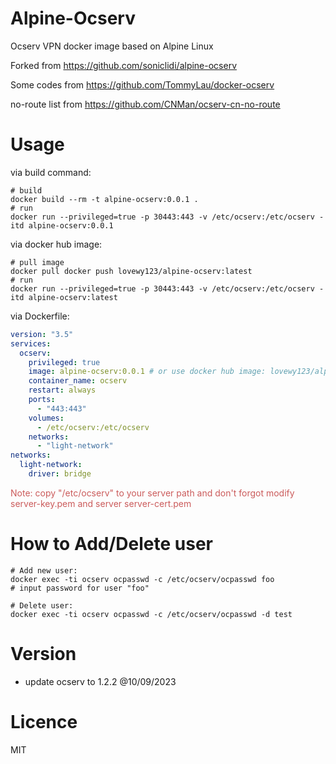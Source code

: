 # Alpine-Ocserv
Ocserv VPN docker image based on Alpine Linux

Forked from https://github.com/soniclidi/alpine-ocserv

Some codes from https://github.com/TommyLau/docker-ocserv

no-route list from https://github.com/CNMan/ocserv-cn-no-route

# Usage
via build command:
```shell
# build
docker build --rm -t alpine-ocserv:0.0.1 .
# run
docker run --privileged=true -p 30443:443 -v /etc/ocserv:/etc/ocserv -itd alpine-ocserv:0.0.1
```

via docker hub image:
```shell
# pull image
docker pull docker push lovewy123/alpine-ocserv:latest
# run
docker run --privileged=true -p 30443:443 -v /etc/ocserv:/etc/ocserv -itd alpine-ocserv:latest
```

via Dockerfile:
```yaml
version: "3.5"
services:
  ocserv:
    privileged: true
    image: alpine-ocserv:0.0.1 # or use docker hub image: lovewy123/alpine-ocserv:latest
    container_name: ocserv
    restart: always
    ports:
      - "443:443"
    volumes:
      - /etc/ocserv:/etc/ocserv
    networks:
      - "light-network" 
networks:
  light-network:
    driver: bridge
```
<span style="color: #cb5b5b">
Note: copy "/etc/ocserv" to your server path and don't forgot modify server-key.pem and server server-cert.pem
</span>

# How to Add/Delete user
```shell
# Add new user: 
docker exec -ti ocserv ocpasswd -c /etc/ocserv/ocpasswd foo
# input password for user "foo"

# Delete user: 
docker exec -ti ocserv ocpasswd -c /etc/ocserv/ocpasswd -d test
```

# Version
- update ocserv to 1.2.2 @10/09/2023 

# Licence
MIT